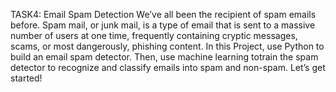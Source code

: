 TASK4: Email Spam Detection
We’ve all been the recipient of spam emails before. Spam mail, or junk mail, is a type of email that is sent to a massive number of users at one time, frequently containing cryptic messages, scams, or most dangerously, phishing content.
In this Project, use Python to build an email spam detector. 
Then, use machine learning totrain the spam detector to recognize and classify emails into spam and non-spam.
Let’s get started!
